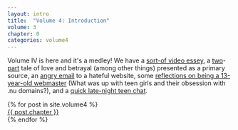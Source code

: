 ```yaml
---
layout: intro
title:  "Volume 4: Introduction"
volume: 3
chapter: 0
categories: volume4
---
```


Volume IV is here and it's a medley! We have a [sort-of video essey](/volume4/1.html), a [two](/volume4/2.html)-[part](/volume4/3.html) tale of love and betrayal (among other things) presented as a primary source, an [angry email](/volume4/4.html) to a hateful website, some [reflections on being a 13-year-old webmaster](/volume4/5.html) (What was up with teen girls and their obsession with .nu domains?), and a [quick late-night teen chat](/volume4/6.html).

<div class="showcase center">
  {% for post in site.volume4 %}
    <div class="showcase-item"><a href="{{ post.url }}">{{ post.chapter }}</a></div>
  {% endfor %}
</div>